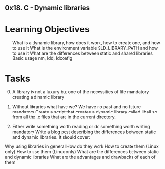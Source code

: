 ## 0x18. C - Dynamic libraries

# Learning Objectives

<ol>
What is a dynamic library, how does it work, how to create one, and how to use it
What is the environment variable $LD_LIBRARY_PATH and how to use it
What are the differences between static and shared libraries
Basic usage nm, ldd, ldconfig
</ol>

# Tasks

0. A library is not a luxury but one of the necessities of life mandatory
creating a dinamic library

1. Without libraries what have we? We have no past and no future mandatory
Create a script that creates a dynamic library called liball.so from all the .c files that are in the current directory.

2. Either write something worth reading or do something worth writing mandatory
Write a blog post describing the differences between static and dynamic libraries. It should cover:

Why using libraries in general
How do they work
How to create them (Linux only)
How to use them (Linux only)
What are the differences between static and dynamic libraries
What are the advantages and drawbacks of each of them

